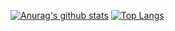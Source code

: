 [![Anurag's github stats](https://github-readme-stats.vercel.app/api?username=khirotaka&theme=nord&show_icons=true)](https://github.com/anuraghazra/github-readme-stats)
[![Top Langs](https://github-readme-stats.vercel.app/api/top-langs/?username=khirotaka&theme=nord&layout=compact&hide=jupyter%20notebook)](https://github.com/anuraghazra/github-readme-stats)
